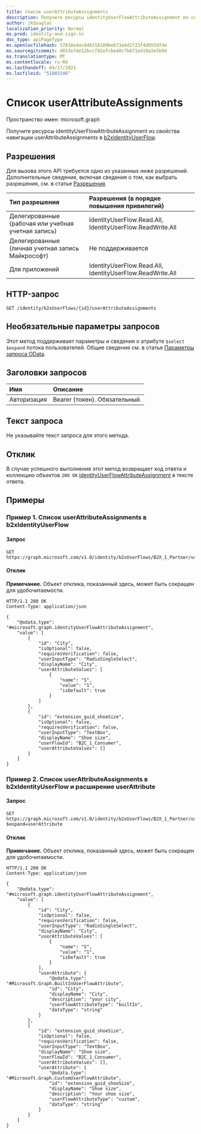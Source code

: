 ```yaml
---
title: Список userAttributeAssignments
description: Получите ресурсы identityUserFlowAttributeAssignment из свойства навигации userAttributeAssignments.
author: jkdouglas
localization_priority: Normal
ms.prod: identity-and-sign-in
doc_type: apiPageType
ms.openlocfilehash: 57818e4ac846316189be673a4d2f23f4d055dfde
ms.sourcegitcommit: d033e7de12bccf92efcbe40c7b671e419a3e5b94
ms.translationtype: MT
ms.contentlocale: ru-RU
ms.lasthandoff: 04/17/2021
ms.locfileid: "51883146"
---
```

# <a name="list-userattributeassignments"></a>Список userAttributeAssignments

Пространство имен: microsoft.graph

Получите ресурсы identityUserFlowAttributeAssignment из свойства навигации userAttributeAssignments в [b2xIdentityUserFlow](../resources/b2xidentityuserflow.md).

## <a name="permissions"></a>Разрешения

Для вызова этого API требуется одно из указанных ниже разрешений. Дополнительные сведения, включая сведения о том, как выбрать разрешения, см. в статье [Разрешения](/graph/permissions-reference).

|Тип разрешения|Разрешения (в порядке повышения привилегий)|
|:---|:---|
|Делегированные (рабочая или учебная учетная запись)|IdentityUserFlow.Read.All, IdentityUserFlow.ReadWrite.All|
|Делегированные (личная учетная запись Майкрософт)|Не поддерживается|
|Для приложений|IdentityUserFlow.Read.All, IdentityUserFlow.ReadWrite.All|

## <a name="http-request"></a>HTTP-запрос

<!-- {
  "blockType": "ignored"
}
-->

``` http
GET /identity/b2xUserFlows/{id}/userAttributeAssignments
```

## <a name="optional-query-parameters"></a>Необязательные параметры запросов

Этот метод поддерживает параметры и сведения о атрибуте `$select` `$expand` потока пользователей. Общие сведения см. в статье [Параметры запроса OData](/graph/query-parameters).

## <a name="request-headers"></a>Заголовки запросов

|Имя|Описание|
|:---|:---|
|Авторизация|Bearer {токен}. Обязательный.|

## <a name="request-body"></a>Текст запроса

Не указывайте текст запроса для этого метода.

## <a name="response"></a>Отклик

В случае успешного выполнения этот метод возвращает код ответа и коллекцию объектов `200 OK` [identityUserFlowAttributeAssignment](../resources/identityuserflowattributeassignment.md) в тексте ответа.

## <a name="examples"></a>Примеры

### <a name="example-1-list-userattributeassignments-in-a-b2xidentityuserflow"></a>Пример 1. Список userAttributeAssignments в b2xIdentityUserFlow

#### <a name="request"></a>Запрос

<!-- {
  "blockType": "request",
  "name": "get_identityuserflowattributeassignment_2"
}
-->

``` http
GET https://graph.microsoft.com/v1.0/identity/b2xUserFlows/B2X_1_Partner/userAttributeAssignments
```

#### <a name="response"></a>Отклик

**Примечание.** Объект отклика, показанный здесь, может быть сокращен для удобочитаемости.
<!-- {
  "blockType": "response",
  "truncated": true,
  "@odata.type": "Collection(microsoft.graph.identityUserFlowAttributeAssignment)"
}
-->

``` http
HTTP/1.1 200 OK
Content-Type: application/json

{
    "@odata.type": "#microsoft.graph.identityUserFlowAttributeAssignment",
    "value": [
        {
            "id": "City",
            "isOptional": false,
            "requiresVerification": false,
            "userInputType": "RadioSingleSelect",
            "displayName": "City",
            "userAttributeValues": [
                {
                    "name": "S",
                    "value": "1",
                    "isDefault": true
                }
            ]
        },
        {
            "id": "extension_guid_shoeSize",
            "isOptional": false,
            "requiresVerification": false,
            "userInputType": "TextBox",
            "displayName": "Shoe size",
            "userFlowId": "B2C_1_Consumer",
            "userAttributeValues": []
        }
    ]
}
```

### <a name="example-2-list-userattributeassignments-in-a-b2xidentityuserflow-and-expand-userattribute"></a>Пример 2. Список userAttributeAssignments в b2xIdentityUserFlow и расширение userAttribute

#### <a name="request"></a>Запрос

<!-- {
  "blockType": "request",
  "name": "get_identityuserflowattributeassignment_expand_2"
}
-->

``` http
GET https://graph.microsoft.com/v1.0/identity/b2xUserFlows/B2X_1_Partner/userAttributeAssignments?$expand=userAttribute
```

#### <a name="response"></a>Отклик

**Примечание.** Объект отклика, показанный здесь, может быть сокращен для удобочитаемости.
<!-- {
  "blockType": "response",
  "truncated": true,
  "@odata.type": "Collection(microsoft.graph.identityUserFlowAttributeAssignment)"
}
-->

``` http
HTTP/1.1 200 OK
Content-Type: application/json

{
    "@odata.type": "#microsoft.graph.identityUserFlowAttributeAssignment",
    "value": [
        {
            "id": "City",
            "isOptional": false,
            "requiresVerification": false,
            "userInputType": "RadioSingleSelect",
            "displayName": "City",
            "userAttributeValues": [
                {
                    "name": "S",
                    "value": "1",
                    "isDefault": true
                }
            ],
            "userAttribute": {
                "@odata.type": "#Microsoft.Graph.BuiltInUserFlowAttribute",
                "id": "City",
                "displayName": "City",
                "description": "your city",
                "userFlowAttributeType": "builtIn",
                "dataType": "string"
            }
        },
        {
            "id": "extension_guid_shoeSize",
            "isOptional": false,
            "requiresVerification": false,
            "userInputType": "TextBox",
            "displayName": "Shoe size",
            "userFlowId": "B2C_1_Consumer",
            "userAttributeValues": [],
            "userAttribute": {
                "@odata.type": "#Microsoft.Graph.CustomUserFlowAttribute",
                "id": "extension_guid_shoeSize",
                "displayName": "Shoe size",
                "description": "Your shoe size",
                "userFlowAttributeType": "custom",
                "dataType": "string"
            }
        }
    ]
}
```
